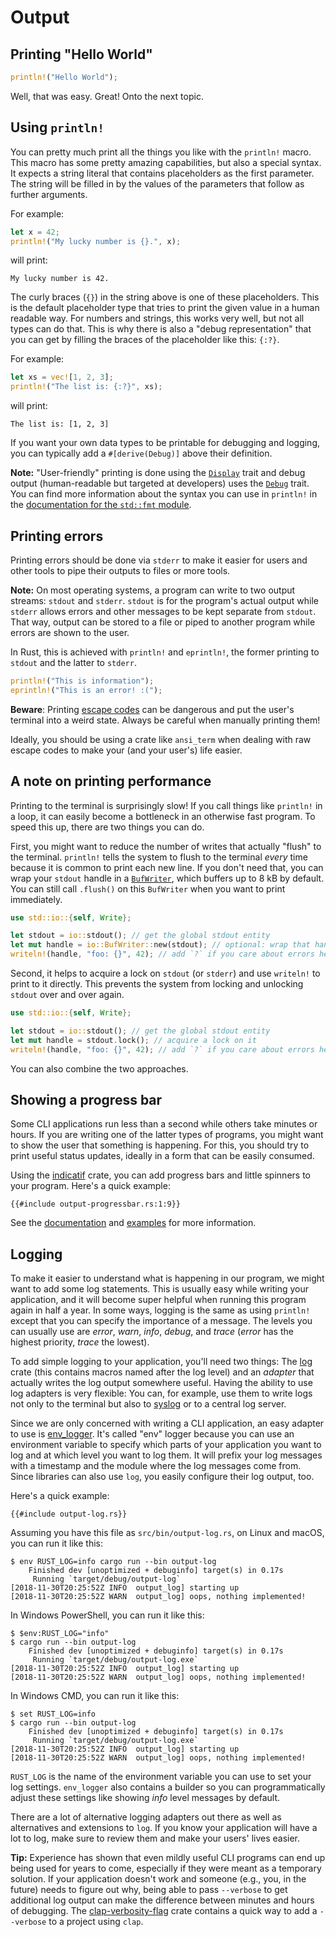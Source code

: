# Output

## Printing "Hello World"

```rust
println!("Hello World");
```

Well, that was easy.
Great! Onto the next topic.

## Using `println!`

You can pretty much print all the things you like
with the `println!` macro.
This macro has some pretty amazing capabilities,
but also a special syntax.
It expects a string literal that contains placeholders
as the first parameter. The string will be filled in
by the values of the parameters that follow as further arguments.

For example:

```rust
let x = 42;
println!("My lucky number is {}.", x);
```

will print:

```console
My lucky number is 42.
```

The curly braces (`{}`) in the string above is one of these placeholders.
This is the default placeholder type
that tries to print the given value in a human readable way.
For numbers and strings, this works very well,
but not all types can do that.
This is why there is also a "debug representation"
that you can get by filling the braces of the placeholder like this: `{:?}`.

For example:

```rust
let xs = vec![1, 2, 3];
println!("The list is: {:?}", xs);
```

will print:

```console
The list is: [1, 2, 3]
```

If you want your own data types to be printable for debugging and logging,
you can typically add a `#[derive(Debug)]` above their definition.

<aside>

**Note:**
"User-friendly" printing is done using the [`Display`] trait and
debug output (human-readable but targeted at developers) uses the [`Debug`] trait.
You can find more information about the syntax you can use in `println!`
in the [documentation for the `std::fmt` module][std::fmt].

[`Display`]: https://doc.rust-lang.org/1.39.0/std/fmt/trait.Display.html
[`Debug`]: https://doc.rust-lang.org/1.39.0/std/fmt/trait.Debug.html
[std::fmt]: https://doc.rust-lang.org/1.39.0/std/fmt/index.html

</aside>

## Printing errors

Printing errors should be done via `stderr`
to make it easier for users
and other tools
to pipe their outputs to files
or more tools.

<aside>

**Note:**
On most operating systems,
a program can write to two output streams: `stdout` and `stderr`.
`stdout` is for the program's actual output
while `stderr` allows errors and other messages to be kept separate from `stdout`.
That way,
output can be stored to a file or piped to another program
while errors are shown to the user.

</aside>

In Rust, this is achieved
with `println!` and `eprintln!`,
the former printing to `stdout`
and the latter to `stderr`.

```rust
println!("This is information");
eprintln!("This is an error! :(");
```

<aside>

**Beware**: Printing [escape codes] can be dangerous and
put the user's terminal into a weird state.
Always be careful when manually printing them!

[escape codes]: https://en.wikipedia.org/wiki/ANSI_escape_code

Ideally, you should be using a crate like `ansi_term`
when dealing with raw escape codes
to make your (and your user's) life easier.

</aside>

## A note on printing performance

Printing to the terminal is surprisingly slow!
If you call things like `println!` in a loop,
it can easily become a bottleneck in an otherwise fast program.
To speed this up,
there are two things you can do.

First,
you might want to reduce the number of writes
that actually "flush" to the terminal.
`println!` tells the system to flush to the terminal _every_ time
because it is common to print each new line.
If you don't need that,
you can wrap your `stdout` handle in a [`BufWriter`],
which buffers up to 8 kB by default.
You can still call `.flush()` on this `BufWriter`
when you want to print immediately.

```rust
use std::io::{self, Write};

let stdout = io::stdout(); // get the global stdout entity
let mut handle = io::BufWriter::new(stdout); // optional: wrap that handle in a buffer
writeln!(handle, "foo: {}", 42); // add `?` if you care about errors here
```

Second,
it helps to acquire a lock on `stdout` (or `stderr`)
and use `writeln!` to print to it directly.
This prevents the system from locking and unlocking `stdout` over and over again.

```rust
use std::io::{self, Write};

let stdout = io::stdout(); // get the global stdout entity
let mut handle = stdout.lock(); // acquire a lock on it
writeln!(handle, "foo: {}", 42); // add `?` if you care about errors here
```

You can also combine the two approaches.

[`BufWriter`]: https://doc.rust-lang.org/1.39.0/std/io/struct.BufWriter.html

## Showing a progress bar

Some CLI applications run less than a second while
others take minutes or hours.
If you are writing one of the latter types of programs,
you might want to show the user that something is happening.
For this, you should try to print useful status updates,
ideally in a form that can be easily consumed.

Using the [indicatif] crate,
you can add progress bars
and little spinners to your program.
Here's a quick example:

```rust,ignore
{{#include output-progressbar.rs:1:9}}
```

See the [documentation][indicatif docs]
and [examples][indicatif examples]
for more information.

[indicatif]: https://crates.io/crates/indicatif
[indicatif docs]: https://docs.rs/indicatif
[indicatif examples]: https://github.com/console-rs/indicatif/tree/main/examples

## Logging

To make it easier to understand what is happening in our program,
we might want to add some log statements.
This is usually easy while writing your application,
and it will become super helpful when running this program again in half a year.
In some ways,
logging is the same as using `println!`
except that you can specify the importance of a message.
The levels you can usually use are _error_, _warn_, _info_, _debug_, and _trace_
(_error_ has the highest priority, _trace_ the lowest).

To add simple logging to your application,
you'll need two things:
The [log] crate (this contains macros named after the log level)
and an _adapter_ that actually writes the log output somewhere useful.
Having the ability to use log adapters is very flexible:
You can, for example, use them to write logs not only to the terminal
but also to [syslog] or to a central log server.

[syslog]: https://en.wikipedia.org/wiki/Syslog

Since we are only concerned with writing a CLI application,
an easy adapter to use is [env_logger].
It's called "env" logger because you can
use an environment variable to specify which parts of your application
you want to log
and at which level you want to log them.
It will prefix your log messages with a timestamp
and the module where the log messages come from.
Since libraries can also use `log`,
you easily configure their log output, too.

[log]: https://crates.io/crates/log
[env_logger]: https://crates.io/crates/env_logger

Here's a quick example:

```rust,ignore
{{#include output-log.rs}}
```

Assuming you have this file as `src/bin/output-log.rs`,
on Linux and macOS, you can run it like this:
```console
$ env RUST_LOG=info cargo run --bin output-log
    Finished dev [unoptimized + debuginfo] target(s) in 0.17s
     Running `target/debug/output-log`
[2018-11-30T20:25:52Z INFO  output_log] starting up
[2018-11-30T20:25:52Z WARN  output_log] oops, nothing implemented!
```

In Windows PowerShell, you can run it like this:
```console
$ $env:RUST_LOG="info"
$ cargo run --bin output-log
    Finished dev [unoptimized + debuginfo] target(s) in 0.17s
     Running `target/debug/output-log.exe`
[2018-11-30T20:25:52Z INFO  output_log] starting up
[2018-11-30T20:25:52Z WARN  output_log] oops, nothing implemented!
```

In Windows CMD, you can run it like this:
```console
$ set RUST_LOG=info
$ cargo run --bin output-log
    Finished dev [unoptimized + debuginfo] target(s) in 0.17s
     Running `target/debug/output-log.exe`
[2018-11-30T20:25:52Z INFO  output_log] starting up
[2018-11-30T20:25:52Z WARN  output_log] oops, nothing implemented!
```

`RUST_LOG` is the name of the environment variable
you can use to set your log settings.
`env_logger` also contains a builder
so you can programmatically adjust these settings
like showing _info_ level messages by default.

There are a lot of alternative logging adapters out there
as well as alternatives and extensions to `log`.
If you know your application will have a lot to log,
make sure to review them
and make your users' lives easier.

<aside>

**Tip:**
Experience has shown that even mildly useful CLI programs can end up being used for years to come,
especially if they were meant as a temporary solution.
If your application doesn't work
and someone (e.g., you, in the future) needs to figure out why,
being able to pass `--verbose` to get additional log output
can make the difference between minutes and hours of debugging.
The [clap-verbosity-flag] crate contains a quick way
to add a `--verbose` to a project using `clap`.

[clap-verbosity-flag]: https://crates.io/crates/clap-verbosity-flag

</aside>

